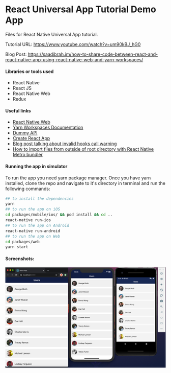 # React Universal App Tutorial Demo App

Files for React Native Universal App tutorial.

Tutorial URL: https://www.youtube.com/watch?v=um90kBJ_hG0

Blog Post: https://saadibrah.im/how-to-share-code-between-react-and-react-native-app-using-react-native-web-and-yarn-workspaces/

#### Libraries or tools used

 * React Native
 * React JS
 * React Native Web
 * Redux

#### Useful links

 * [React Native Web](https://github.com/necolas/react-native-web)
 * [Yarn Workspaces Documentation](https://classic.yarnpkg.com/en/docs/workspaces/)
 * [Dummy API](https://reqres.in/)
 * [Create React App](https://create-react-app.dev/)
 * [Blog post talking about invalid hooks call warning](https://reactjs.org/warnings/invalid-hook-call-warning.html)
 * [How to import files from outside of root directory with React Native Metro bundler](https://medium.com/@dushyant_db/how-to-import-files-from-outside-of-root-directory-with-react-native-metro-bundler-18207a348427)

#### Running the app in simulator

To run the app you need yarn package manager. Once you have yarn installed, clone the repo and navigate to it's directory in terminal and run the following commands:

 ```sh
 ## to install the dependencies
 yarn
 ## to run the app on iOS
 cd packages/mobile/ios/ && pod install && cd ..
 react-native run-ios
 ## to run the app on Android
 react-native run-android
 ## to run the app on Web
 cd packages/web
 yarn start
 ```

#### Screenshots:

![Universal React and React Native app](/screenshots/universal.jpg)
